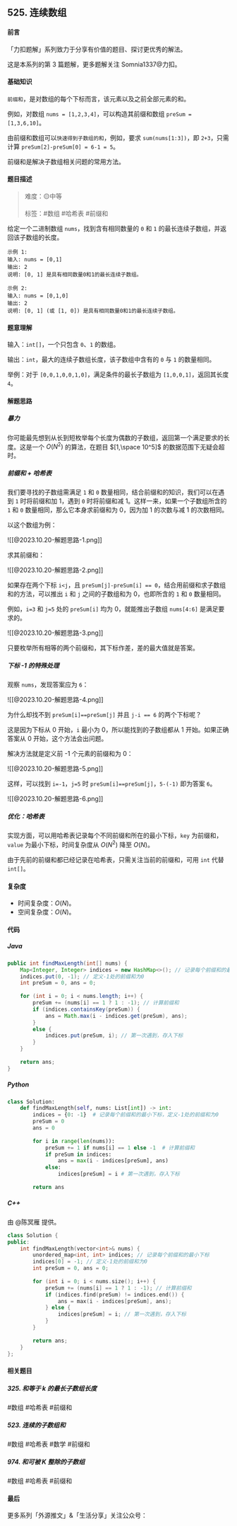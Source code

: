 ## 525. 连续数组

#### 前言

「力扣题解」系列致力于分享有价值的题目、探讨更优秀的解法。

这是本系列的第 3 篇题解，更多题解关注 Somnia1337@力扣。

#### 基础知识

`前缀和`，是对数组的每个下标而言，该元素以及之前全部元素的和。

例如，对数组 `nums = [1,2,3,4]`，可以构造其前缀和数组 `preSum = [1,3,6,10]`。

由前缀和数组可以`快速得到子数组的和`，例如，要求 `sum(nums[1:3])`，即 `2+3`，只需计算 `preSum[2]-preSum[0] = 6-1 = 5`。

前缀和是解决子数组相关问题的常用方法。

#### 题目描述

> 难度：🟡中等
>
> 标签：\#数组 \#哈希表 \#前缀和

给定一个二进制数组 `nums`，找到含有相同数量的 `0` 和 `1` 的最长连续子数组，并返回该子数组的长度。

```text
示例 1:
输入: nums = [0,1]
输出: 2
说明: [0, 1] 是具有相同数量0和1的最长连续子数组。

示例 2:
输入: nums = [0,1,0]
输出: 2
说明: [0, 1] (或 [1, 0]) 是具有相同数量0和1的最长连续子数组。
```

#### 题意理解

输入：`int[]`，一个只包含 `0`、`1` 的数组。

输出：`int`，最大的连续子数组长度，该子数组中含有的 `0` 与 `1` 的数量相同。

举例：对于 `[0,0,1,0,0,1,0]`，满足条件的最长子数组为 `[1,0,0,1]`，返回其长度 `4`。

#### 解题思路

##### 暴力

你可能最先想到从长到短枚举每个长度为偶数的子数组，返回第一个满足要求的长度。这是一个 $O(N^2)$ 的算法，在题目 $[1,\space 10^5]$ 的数据范围下无疑会超时。

##### 前缀和 + 哈希表

我们要寻找的子数组需满足 `1` 和 `0` 数量相同，结合前缀和的知识，我们可以在遇到 `1` 时将前缀和加 1，遇到 `0` 时将前缀和减 1。这样一来，如果一个子数组所含的 `1` 和 `0` 数量相同，那么它本身求前缀和为 0，因为加 1 的次数与减 1 的次数相同。

以这个数组为例：

![[@2023.10.20-解题思路-1.png]]

求其前缀和：

![[@2023.10.20-解题思路-2.png]]

如果存在两个下标 `i<j`，且 `preSum[j]-preSum[i] == 0`，结合用前缀和求子数组和的方法，可以推出 `i` 和 `j` 之间的子数组和为 0，也即所含的 `1` 和 `0` 数量相同。

例如，`i=3` 和 `j=5` 处的 `preSum[i]` 均为 0，就能推出子数组 `nums[4:6]` 是满足要求的。

![[@2023.10.20-解题思路-3.png]]

只要枚举所有相等的两个前缀和，其下标作差，差的最大值就是答案。

##### 下标 -1 的特殊处理

观察 `nums`，发现答案应为 `6`：

![[@2023.10.20-解题思路-4.png]]

为什么却找不到 `preSum[i]==preSum[j]` 并且 `j-i == 6` 的两个下标呢？

这是因为下标从 0 开始，`i` 最小为 0，所以能找到的子数组都从 1 开始。如果正确答案从 0 开始，这个方法会出问题。

解决方法就是定义前 -1 个元素的前缀和为 0：

![[@2023.10.20-解题思路-5.png]]

这样，可以找到 `i=-1`，`j=5` 时 `preSum[i]==preSum[j]`，`5-(-1)` 即为答案 `6`。

![[@2023.10.20-解题思路-6.png]]

##### 优化：哈希表

实现方面，可以用哈希表记录每个不同前缀和所在的最小下标，`key` 为前缀和，`value` 为最小下标，时间复杂度从 $O(N^2)$ 降至 $O(N)$。

由于先前的前缀和都已经记录在哈希表，只需关注当前的前缀和，可用 `int` 代替 `int[]`。

#### 复杂度

- 时间复杂度：$O(N)$。
- 空间复杂度：$O(N)$。

#### 代码

##### Java

```java
public int findMaxLength(int[] nums) {
	Map<Integer, Integer> indices = new HashMap<>(); // 记录每个前缀和的最小下标
	indices.put(0, -1); // 定义-1处的前缀和为0
	int preSum = 0, ans = 0;
	
	for (int i = 0; i < nums.length; i++) {
		preSum += (nums[i] == 1 ? 1 : -1); // 计算前缀和
		if (indices.containsKey(preSum)) {
			ans = Math.max(i - indices.get(preSum), ans);
		}
		else {
			indices.put(preSum, i); // 第一次遇到，存入下标
		}
	}
	
	return ans;
}
```

##### Python

```python
class Solution:
    def findMaxLength(self, nums: List[int]) -> int:
        indices = {0: -1}  # 记录每个前缀和的最小下标，定义-1处的前缀和为0
        preSum = 0
        ans = 0
		
        for i in range(len(nums)):
            preSum += 1 if nums[i] == 1 else -1  # 计算前缀和
            if preSum in indices:
                ans = max(i - indices[preSum], ans)
            else:
                indices[preSum] = i # 第一次遇到，存入下标
		
        return ans
```

##### C++

由 @陈冥雁 提供。

```cpp
class Solution {
public:
    int findMaxLength(vector<int>& nums) {
        unordered_map<int, int> indices; // 记录每个前缀和的最小下标
        indices[0] = -1; // 定义-1处的前缀和为0
        int preSum = 0, ans = 0;
        
        for (int i = 0; i < nums.size(); i++) {
            preSum += (nums[i] == 1 ? 1 : -1); // 计算前缀和
            if (indices.find(preSum) != indices.end()) {
                ans = max(i - indices[preSum], ans);
            } else {
                indices[preSum] = i; // 第一次遇到，存入下标
            }
        }
        
        return ans;
    }
};
```

#### 相关题目

##### 325. 和等于 k 的最长子数组长度

\#数组 \#哈希表 \#前缀和

##### 523. 连续的子数组和

\#数组 \#哈希表 \#数学 \#前缀和

##### 974. 和可被 K 整除的子数组

\#数组 \#哈希表 \#前缀和

#### 最后

更多系列「外源推文」&「生活分享」关注公众号：